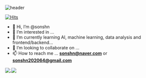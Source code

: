 ![header](https://capsule-render.vercel.app/api?type=waving&color=gradient&height=320&section=footer&text=Hi,%20there!%20Welcome!&fontSize=64)

[![Hits](https://hits.seeyoufarm.com/api/count/incr/badge.svg?url=https%3A%2F%2Fgithub.com%2Fsonshn&count_bg=%2379C83D&title_bg=%23555555&icon=&icon_color=%23E7E7E7&title=hits&edge_flat=false)](https://hits.seeyoufarm.com)

- 👋 Hi, I’m @sonshn
- 👀 I’m interested in ...
- 🌱 I’m currently learning AI, machine learning, data analysis and frontend/backend...
- 💞️ I’m looking to collaborate on ...
- 📫 How to reach me ... **sonshn@naver.com** or **sonshn202064@gmail.com**

<a href = "![Anurag's GitHub stats]">
  <img align="center" src="https://github-readme-stats.vercel.app/api?username=sonshn&show_icons=true&theme=calm" />
</a>
<a href = "![Top Langs]">
  <img align="center" src="https://github-readme-stats.vercel.app/api/top-langs/?username=sonshn&layout=compact&theme=monokai" />
</a>

<!---
sonshn/sonshn is a ✨ special ✨ repository because its `README.md` (this file) appears on your GitHub profile.
You can click the Preview link to take a look at your changes.
--->

